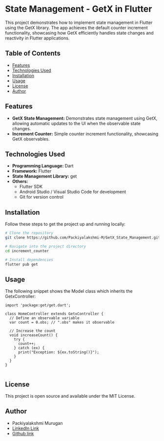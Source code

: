 # State Management - GetX in Flutter

This project demonstrates how to implement state management in Flutter using the GetX library. The app achieves the default counter increment functionality, showcasing how GetX efficiently handles state changes and reactivity in Flutter applications.

## Table of Contents

- [Features](#features)
- [Technologies Used](#technologies-used)
- [Installation](#installation)
- [Usage](#usage)
- [License](#license)
- [Author](#author)

## Features

- **GetX State Management:** Demonstrates state management using GetX, allowing automatic updates to the UI when the observable state changes.
- **Increment Counter:** Simple counter increment functionality, showcasing GetX observables.

## Technologies Used

- **Programming Language:** Dart
- **Framework:** Flutter
- **State Management Library:** get
- **Others:**
  - Flutter SDK
  - Android Studio / Visual Studio Code for development
  - Git for version control

## Installation

Follow these steps to get the project up and running locally:

```bash
# Clone the repository
git clone https://github.com/Packiyalakshmi-M/GetX_State_Management.git

# Navigate into the project directory
cd increment_counter

# Install dependencies
flutter pub get
```

## Usage

The following snippet shows the Model class which inherits the GetxController:

```
import 'package:get/get.dart';

class HomeController extends GetxController {
  // Define an observable variable
  var count = 0.obs; // ".obs" makes it observable

  // Increase the count
  void increaseCount() {
    try {
      count++;
    } catch (ex) {
      print("Exception: ${ex.toString()}");
    }
  }
}


```

## License

This project is open source and available under the MIT License.

## Author

- Packiyalakshmi Murugan
- [LinkedIn Link](https://www.linkedin.com/in/packiyalakshmi-m-7a9844210/)
- [Github link](https://github.com/Packiyalakshmi-M/)
